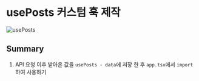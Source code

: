 # usePosts 커스텀 훅 제작
![usePosts](https://user-images.githubusercontent.com/54543013/129845798-898a5b6b-f12f-43c8-8b8b-85de64366eca.gif)

## Summary
1. API 요청 이후 받아온 값을 `usePosts - data`에 저장 한 후 `app.tsx`에서 `import`하여 사용하기
